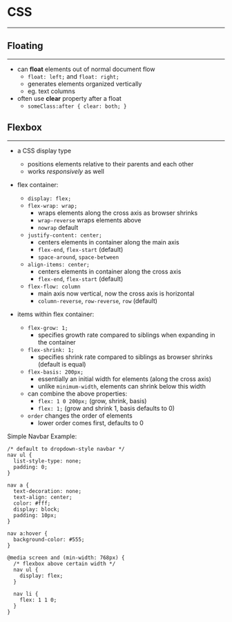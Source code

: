 # CSS
***

## Floating
***

- can **float** elements out of normal document flow
  - `float: left;` and `float: right;`
  - generates elements organized vertically
  - eg. text columns
- often use **clear** property after a float
  - `someClass:after { clear: both; }`

## Flexbox
***

- a CSS display type
  - positions elements relative to their parents and each other
  - works *responsively* as well

- flex container:
  - `display: flex;`
  - `flex-wrap: wrap;`
    - wraps elements along the cross axis as browser shrinks
    - `wrap-reverse` wraps elements above
    - `nowrap` default
  - `justify-content: center;`
    - centers elements in container along the main axis
    - `flex-end`, `flex-start` (default)
    - `space-around`, `space-between`
  - `align-items: center;`
    - centers elements in container along the cross axis
    - `flex-end`, `flex-start` (default)
  - `flex-flow: column`
    - main axis now vertical, now the cross axis is horizontal
    - `column-reverse`, `row-reverse`, `row` (default)

- items within flex container:
  - `flex-grow: 1;`
    - specifies growth rate compared to siblings when expanding in the container
  - `flex-shrink: 1;`
    - specifies shrink rate compared to siblings as browser shrinks (default is equal)
  - `flex-basis: 200px;`
    - essentially an initial width for elements (along the cross axis)
    - unlike `minimum-width`, elements can shrink below this width
  - can combine the above properties:
    - `flex: 1 0 200px;` (grow, shrink, basis)
    - `flex: 1;` (grow and shrink 1, basis defaults to 0)
  - `order` changes the order of elements
    - lower order comes first, defaults to 0

Simple Navbar Example:
```
/* default to dropdown-style navbar */
nav ul {
  list-style-type: none;
  padding: 0;
}

nav a {
  text-decoration: none;
  text-align: center;
  color: #fff;
  display: block;
  padding: 10px;
}

nav a:hover {
  background-color: #555;
}

@media screen and (min-width: 768px) {
  /* flexbox above certain width */
  nav ul {
    display: flex;
  }

  nav li {
    flex: 1 1 0;
  }
}
```
